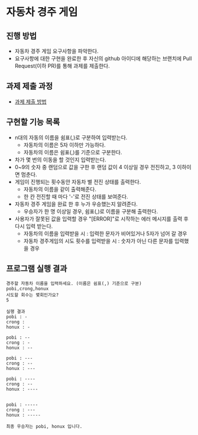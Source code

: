 # 자동차 경주 게임
## 진행 방법
* 자동차 경주 게임 요구사항을 파악한다.
* 요구사항에 대한 구현을 완료한 후 자신의 github 아이디에 해당하는 브랜치에 Pull Request(이하 PR)를 통해 과제를 제출한다.

## 과제 제출 과정
* [과제 제출 방법](https://github.com/next-step/nextstep-docs/tree/master/precourse)

## 구현할 기능 목록
* n대의 자동의 이름을 쉼표(,)로 구분하여 입력받는다.
  * 자동차의 이름은 5자 이하만 가능하다.
  * 자동차의 이름은 쉼표(,)를 기준으로 구분한다.
* 차가 몇 번의 이동을 할 것인지 입력받는다.
* 0~9의 숫자 중 랜덤으로 값을 구한 후 랜덤 값이 4 이상일 경우 전진하고, 3 이하이면 멈춘다.
* 게임이 진행되는 횟수동안 자동차 별 전진 상태를 출력한다.
  * 자동차의 이름을 같이 출력해준다.
  * 한 칸 전진할 때 마다 '-'로 전진 상태를 보여준다.
* 자동차 경주 게임을 완료 한 후 누가 우승했는지 알려준다.
  * 우승자가 한 명 이상일 경우, 쉼표(,)로 이름을 구분해 출력한다.
* 사용자가 잘못된 값을 입력할 경우 "[ERROR]"로 시작하는 에러 메시지를 출력 후 다시 입력 받는다.
  * 자동차의 이름을 입력받을 시 : 입력한 문자가 비어있거나 5자가 넘어 갈 경우
  * 자동차 경주게임의 시도 횟수를 입력받을 시 : 숫자가 아닌 다른 문자를 입력했을 경우

## 프로그램 실행 결과
```
경주할 자동차 이름을 입력하세요. (이름은 쉼표(,) 기준으로 구분)
pobi,crong,honux
시도할 회수는 몇회인가요?
5

실행 결과
pobi : -
crong : 
honux : -

pobi : --
crong : -
honux : --

pobi : ---
crong : --
honux : ---

pobi : ----
crong : --
honux : ----


pobi : -----
crong : ---
honux : -----

최종 우승자는 pobi, honux 입니다.
```